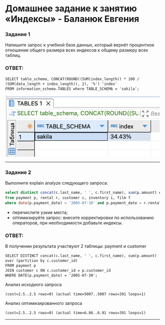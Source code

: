 # Домашнее задание к занятию «Индексы» - Баланюк Евгения

### Задание 1

Напишите запрос к учебной базе данных, который вернёт процентное отношение общего размера всех индексов к общему размеру всех таблиц.

### ОТВЕТ:
```
SELECT table_schema, CONCAT(ROUND((SUM(index_length)) * 100 / (SUM(data_length + index_length)), 2), '%') 'index'
FROM information_schema.TABLES where TABLE_SCHEMA = 'sakila';
```

![](https://github.com/EvgeniyaBalanyuk/index/blob/main/index.png)

---

### Задание 2

Выполните explain analyze следующего запроса:
```sql
select distinct concat(c.last_name, ' ', c.first_name), sum(p.amount) over (partition by c.customer_id, f.title)
from payment p, rental r, customer c, inventory i, film f
where date(p.payment_date) = '2005-07-30' and p.payment_date = r.rental_date and r.customer_id = c.customer_id and i.inventory_id = r.inventory_id
```
- перечислите узкие места;
- оптимизируйте запрос: внесите корректировки по использованию операторов, при необходимости добавьте индексы.

### ОТВЕТ:

В получении результата участвуют 2 таблицы: payment и customer

```
SELECT DISTINCT concat(c.last_name, ' ', c.first_name), sum(p.amount) over (partition by c.customer_id)
FROM payment p 
JOIN customer c ON c.customer_id = p.customer_id 
WHERE DATE(p.payment_date) = '2005-07-30';
```

Анализ исходного запроса
```
(cost=2.5..2.5 rows=0) (actual time=5007..5007 rows=391 loops=1)
```

Анализ оптимизированного запроса

```
(cost=2.5..2.5 rows=0) (actual time=6.86..6.91 rows=391 loops=1)
```

---
